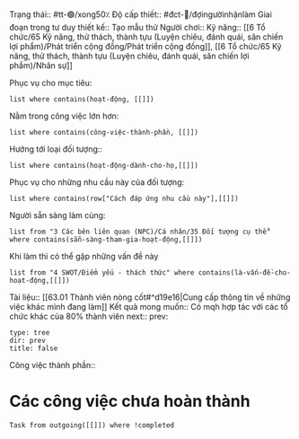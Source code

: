 Trạng thái:: #tt-🟢/xong50٪
Độ cấp thiết:: #đct-🍃/đợingườinhậnlàm 
Giai đoạn trong tư duy thiết kế:: Tạo mẫu thử
Người chơi::
Kỹ năng:: [[6 Tổ chức/65 Kỹ năng, thử thách, thành tựu (Luyện chiêu, đánh quái, săn chiến lợi phẩm)/Phát triển cộng đồng/Phát triển cộng đồng]],  [[6 Tổ chức/65 Kỹ năng, thử thách, thành tựu (Luyện chiêu, đánh quái, săn chiến lợi phẩm)/Nhân sự]]

Phục vụ cho mục tiêu:
```dataview
list where contains(hoạt-động, [[]])
```
Nằm trong công việc lớn hơn:
```dataview
list where contains(công-việc-thành-phần, [[]])
```
Hướng tới loại đối tượng::
```dataview
list where contains(hoạt-động-dành-cho-họ,[[]])
```
Phục vụ cho những nhu cầu này của đối tượng:
```dataview
list where contains(row["Cách đáp ứng nhu cầu này"],[[]])
```
Người sẵn sàng làm cùng:
```dataview
list from "3 Các bên liên quan (NPC)/Cá nhân/35 Đối tượng cụ thể" where contains(sẵn-sàng-tham-gia-hoạt-động,[[]])
```
Khi làm thì có thể gặp những vấn đề này
```dataview
list from "4 SWOT/Điểm yếu - thách thức" where contains(là-vấn-đề-cho-hoạt-động,[[]])
```

Tài liệu:: [[63.01 Thành viên nòng cốt#^d19e16\|Cung cấp thông tin về những việc khác mình đang làm]]
Kết quả mong muốn:: Có mqh hợp tác với các tổ chức khác của 80% thành viên
next::
prev:
```breadcrumbs
type: tree
dir: prev
title: false
```

Công việc thành phần:: 

# Các công việc chưa hoàn thành
```dataview
Task from outgoing([[]]) where !completed
```


